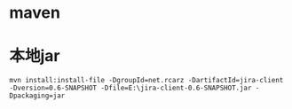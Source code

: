 # maven

# 本地jar

``` shell
mvn install:install-file -DgroupId=net.rcarz -DartifactId=jira-client -Dversion=0.6-SNAPSHOT -Dfile=E:\jira-client-0.6-SNAPSHOT.jar -Dpackaging=jar
```

